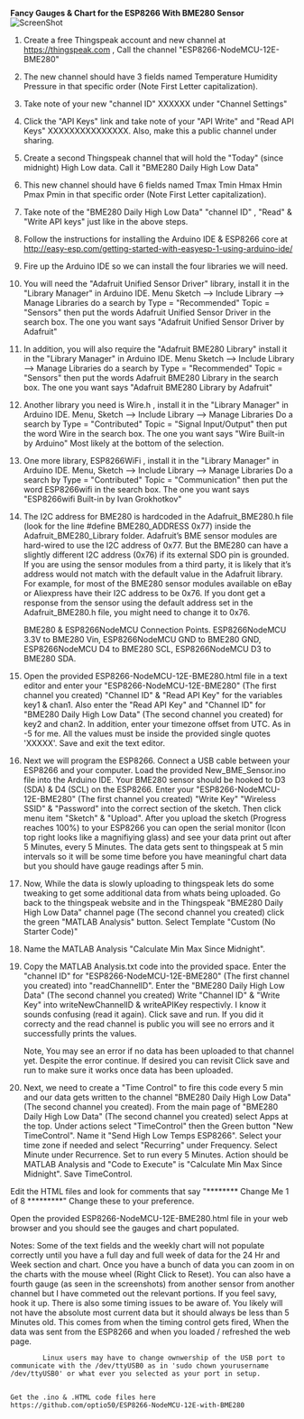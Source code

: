  **Fancy Gauges & Chart for the ESP8266 With BME280 Sensor**
 ![ScreenShot](https://github.com/optio50/ESP8266-NodeMCU-12E-with-BME280/blob/master/1%20Week%20Chart.png?raw=true "1 Week Chart")
 

 1. Create a free Thingspeak account and new channel at https://thingspeak.com , Call the channel "ESP8266-NodeMCU-12E-BME280"

 2. The new channel should have 3 fields named Temperature Humidity Pressure in that specific order (Note First Letter capitalization).

 3. Take note of your new "channel ID" XXXXXX under "Channel Settings"

 4. Click the "API Keys" link and take note of your "API Write" and "Read API Keys" XXXXXXXXXXXXXXX. Also, make this a public channel under sharing.

 5. Create a second Thingspeak channel that will hold the "Today" (since midnight) High Low data. Call it "BME280 Daily High Low Data"

 6. This new channel should have 6 fields named Tmax Tmin Hmax Hmin Pmax Pmin in that specific order (Note First Letter capitalization). 

 7. Take note of the "BME280 Daily High Low Data" "channel ID" , "Read" & "Write API keys" just like in the above steps.

 8. Follow the instructions for installing the Arduino IDE & ESP8266 core at http://easy-esp.com/getting-started-with-easyesp-1-using-arduino-ide/

 9. Fire up the Arduino IDE so we can install the four libraries we will need.

10. You will need the "Adafruit Unified Sensor Driver" library, install it in the "Library Manager" in Arduino IDE. Menu Sketch --> Include Library --> Manage Libraries
	do a search by Type = "Recommended" Topic = "Sensors" then put the words Adafruit Unified Sensor Driver in the search box. The one you want says "Adafruit Unified Sensor Driver by Adafruit"

11. In addition, you will also require the "Adafruit BME280 Library" install it in the "Library Manager" in Arduino IDE. Menu Sketch --> Include Library --> Manage Libraries
	do a search by Type = "Recommended" Topic = "Sensors" then put the words Adafruit BME280 Library in the search box. The one you want says "Adafruit BME280 Library by Adafruit"

12. Another library you need is Wire.h , install it in the "Library Manager" in Arduino IDE. Menu, Sketch --> Include Library --> Manage Libraries
	Do a search by Type = "Contributed" Topic = "Signal Input/Output" then put the word Wire in the search box. The one you want says "Wire Built-in by Arduino"
	Most likely at the bottom of the selection.

13. One more library, ESP8266WiFi , install it in the "Library Manager" in Arduino IDE. Menu, Sketch --> Include Library --> Manage Libraries
	Do a search by Type = "Contributed" Topic = "Communication" then put the word ESP8266wifi in the search box. The one you want says "ESP8266wifi Built-in by Ivan Grokhotkov"

14. The I2C address for BME280 is hardcoded in the Adafruit_BME280.h file (look for the line #define BME280_ADDRESS  0x77) inside the Adafruit_BME280_Library folder.
    Adafruit’s BME sensor modules are hard-wired to use the I2C address of 0x77. But the BME280 can have a slightly different I2C address (0x76) if its external SDO pin is grounded.
    If you are using the sensor modules from a third party, it is likely that it’s address would not match with the default value in the Adafruit library.
    For example, for most of the BME280 sensor modules available on eBay or Aliexpress have their I2C address to be 0x76.
    If you dont get a response from the sensor using the default address set in the Adafruit_BME280.h file, you might need to change it to 0x76.

    BME280 & ESP8266NodeMCU Connection Points. ESP8266NodeMCU 3.3V to BME280 Vin,  ESP8266NodeMCU GND to BME280 GND, ESP8266NodeMCU D4 to BME280 SCL, ESP8266NodeMCU D3 to BME280 SDA.
	
15. Open the provided ESP8266-NodeMCU-12E-BME280.html file in a text editor and enter your "ESP8266-NodeMCU-12E-BME280" (The first channel you created) "Channel ID" & "Read API Key" for
    the variables key1 & chan1.
    Also enter the "Read API Key" and "Channel ID" for "BME280 Daily High Low Data" (The second channel you created) for key2 and chan2. In addition, enter your timezone offset from UTC.
    As in -5 for me. All the values must be inside the provided single quotes 'XXXXX'. Save and exit the text editor.

16. Next we will program the ESP8266. Connect a USB cable between your ESP8266 and your computer.
    Load the provided New_BME_Sensor.ino file into the Arduino IDE. Your BME280 sensor should be hooked to D3 (SDA) & D4 (SCL) on the ESP8266.
    Enter your "ESP8266-NodeMCU-12E-BME280" (The first channel you created) "Write Key" "Wireless SSID" & "Password" into the correct section of the sketch.
    Then click menu item "Sketch" &  "Upload". After you upload the sketch (Progress reaches 100%) to your ESP8266 you can open the serial monitor (Icon top right looks like a magnifiying glass)
    and see your data print out after 5 Minutes, every 5 Minutes.
    The data gets sent to thingspeak at 5 min intervals so it will be some time before you have meaningful chart data but you should have gauge readings after 5 min.

17. Now, While the data is slowly uploading to thingspeak lets do some tweaking to get some additional data from whats being uploaded. Go back to the thingspeak website and in the
    Thingspeak "BME280 Daily High Low Data" channel page (The second channel you created) click the green "MATLAB Analysis" button. Select Template "Custom (No Starter Code)"

18. Name the MATLAB Analysis "Calculate Min Max Since Midnight".

19. Copy the MATLAB Analysis.txt code into the provided space. Enter the "channel ID" for "ESP8266-NodeMCU-12E-BME280" (The first channel you created) into "readChannelID".
    Enter the "BME280 Daily High Low Data" (The second channel you created) Write "Channel ID" & "Write Key" into writeNewChannelID & writeAPIKey respectivly.
    I know it sounds confusing (read it again). Click save and run. If you did it correcty and the read channel is public you will see no errors and it successfully prints the values.
    
    Note, You may see an error if no data has been uploaded to that channel yet. Despite the error continue. If desired you can revisit Click save and run to make sure it works
    once data has been uploaded.

20. Next, we need to create a "Time Control" to fire this code every 5 min and our data gets written to the channel "BME280 Daily High Low Data" (The second channel you created).
    From the main page of "BME280 Daily High Low Data" (The second channel you created) select Apps at the top. Under actions select "TimeControl" then the Green button "New TimeControl".
    Name it "Send High Low Temps ESP8266". Select your time zone if needed and select "Recurring" under Frequency.
    Select Minute under Recurrence. Set to run every 5 Minutes. Action should be MATLAB Analysis and "Code to Execute" is "Calculate Min Max Since Midnight".
    Save TimeControl.

Edit the HTML files and look for comments that say "******** Change Me 1 of 8 *********" Change these to your preference.

Open the provided ESP8266-NodeMCU-12E-BME280.html file in your web browser and you should see the gauges and chart populated.
   
   Notes: Some of the text fields and the weekly chart will not populate correctly until you have a full day and full week of data for the 24 Hr and Week section and chart.
            Once you have a bunch of data you can zoom in on the charts with the mouse wheel (Right Click to Reset).
            You can also have a fourth gauge (as seen in the screenshots) from another sensor from another channel but I have commeted out the relevant portions. If you feel savy, hook it up.
            There is also some timing issues to be aware of. You likely will not have the absolute most current data but it should always be less than 5 Minutes old.
            This comes from when the timing control gets fired, When the data was sent from the ESP8266 and when you loaded / refreshed the web page.
            
            

            Linux users may have to change ownwership of the USB port to communicate with the /dev/ttyUSB0 as in 'sudo chown yourusername /dev/ttyUSB0' or what ever you selected as your port in setup.
            

    Get the .ino & .HTML code files here https://github.com/optio50/ESP8266-NodeMCU-12E-with-BME280
